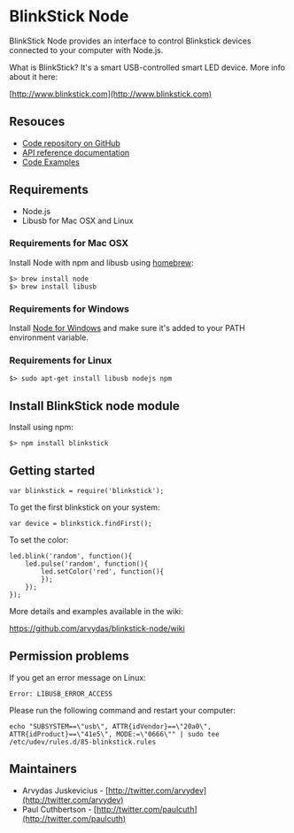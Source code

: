 # BlinkStick Node

BlinkStick Node provides an interface to control Blinkstick
devices connected to your computer with Node.js.

What is BlinkStick? It's a smart USB-controlled smart LED device. More info about it here:

[http://www.blinkstick.com](http://www.blinkstick.com)

## Resouces

* [Code repository on GitHub](https://github.com/arvydas/blinkstick-node)
* [API reference documentation](https://arvydas.github.io/blinkstick-node)
* [Code Examples](https://github.com/arvydas/blinkstick-node/wiki)

## Requirements

* Node.js
* Libusb for Mac OSX and Linux

### Requirements for Mac OSX

Install Node with npm and libusb using [homebrew](http://mxcl.github.io/homebrew/):

```
$> brew install node
$> brew install libusb
```

### Requirements for Windows

Install [Node for Windows](http://nodejs.org/download/) and make sure it's added
to your PATH environment variable.

### Requirements for Linux

```
$> sudo apt-get install libusb nodejs npm
```

## Install BlinkStick node module

Install using npm:

```
$> npm install blinkstick
```

## Getting started

    var blinkstick = require('blinkstick');

To get the first blinkstick on your system:

    var device = blinkstick.findFirst();

To set the color:

    led.blink('random', function(){
        led.pulse('random', function(){
            led.setColor('red', function(){
            });
        });
    });

More details and examples available in the wiki:

https://github.com/arvydas/blinkstick-node/wiki

## Permission problems

If you get an error message on Linux:

    Error: LIBUSB_ERROR_ACCESS

Please run the following command and restart your computer:

    echo "SUBSYSTEM==\"usb\", ATTR{idVendor}==\"20a0\", ATTR{idProduct}==\"41e5\", MODE:=\"0666\"" | sudo tee /etc/udev/rules.d/85-blinkstick.rules

## Maintainers

* Arvydas Juskevicius - [http://twitter.com/arvydev](http://twitter.com/arvydev)
* Paul Cuthbertson - [http://twitter.com/paulcuth](http://twitter.com/paulcuth)

